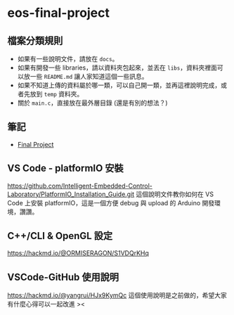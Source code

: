 # eos-final-project

## 檔案分類規則
* 如果有一些說明文件，請放在 `docs`。
* 如果有開發一些 libraries，請以資料夾包起來，並丟在 `libs`，資料夾裡面可以放一些 `README.md` 讓人家知道這個一些訊息。
* 如果不知道上傳的資料屬於哪一類，可以自己開一類，並再這裡說明完成，或者先放到 `temp` 資料夾。
* 關於 `main.c`，直接放在最外層目錄 (還是有別的想法？)

## 筆記
* [Final Project](https://hackmd.io/Y4m1FCCMRH-LXG7j9WiuwA)

## VS Code - platformIO 安裝
https://github.com/Intelligent-Embedded-Control-Laboratory/PlatformIO_Installation_Guide.git
這個說明文件教你如何在 VS Code 上安裝 platformIO，這是一個方便 debug 與 upload 的 Arduino 開發環境，讚讚。

## C++/CLI & OpenGL 設定
https://hackmd.io/@ORMISERAGON/S1VDQrKHq

## VSCode-GitHub 使用說明
https://hackmd.io/@yangrui/HJx9KymQc
這個使用說明是之前做的，希望大家有什麼心得可以一起改進 ><
